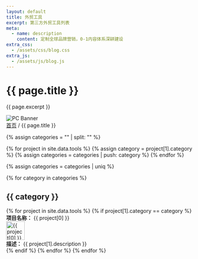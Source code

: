 ```yaml
---
layout: default
title: 外贸工具
excerpt: 第三方外贸工具列表
meta:
  - name: description
    content: 定制全球品牌营销，0-1内容体系深耕建设
extra_css:
  - /assets/css/blog.css
extra_js:
  - /assets/js/blog.js
---
```


<div class="content-banner">
  <div class="content-banner-text">
    <h1>{{ page.title }}</h1>
    <p>{{ page.excerpt }}</p>
  </div>
  <img src="{{ '/assets/images/social-media.jpg' | relative_url }}" alt="PC Banner" class="pc-banner">
</div>

<main class="blog-content">
  <div class="filter-container">
    <div class="breadcrumb">
      <a href="/">首页</a> /
      {{ page.title }}
    </div>
  </div>

{% assign categories = "" | split: "" %}

{% for project in site.data.tools %}
    {% assign category = project[1].category %}
    {% assign categories = categories | push: category %}
{% endfor %}

{% assign categories = categories | uniq %}

{% for category in categories %}
    <h2>{{ category }}</h2>
        {% for project in site.data.tools %}
            {% if project[1].category == category %}
                <div class="card">
                    <strong>项目名称：</strong> {{ project[0] }}<br>
                    <img src="{{ project[1].icon }}" alt="{{ project[0] }} 图标" width="50" height="50"><br>
                    <strong>描述：</strong> {{ project[1].description }}
                </div>
            {% endif %}
        {% endfor %}
{% endfor %}
  
  <div id="pagination"></div>
</main>
